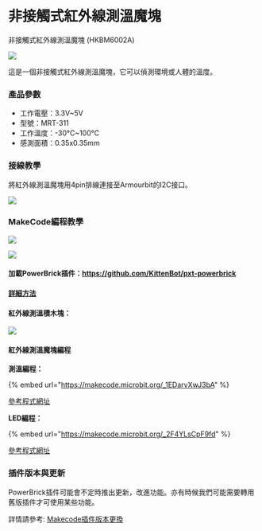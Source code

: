 # 非接觸式紅外線測溫魔塊

非接觸式紅外線測溫魔塊 (HKBM6002A)

![](https://kittenbothk.readthedocs.io/en/latest/\_images/image--003.png)

這是一個非接觸式紅外線測溫魔塊，它可以偵測環境或人體的溫度。

### 產品參數

* 工作電壓：3.3V\~5V
* 型號：MRT-311
* 工作溫度：-30°C\~100°C
* 感測面積：0.35x0.35mm

### 接線教學

將紅外線測溫魔塊用4pin排線連接至Armourbit的I2C接口。

![](https://kittenbothk.readthedocs.io/en/latest/\_images/infraCon.jpg)

### MakeCode編程教學

![](https://kittenbothk.readthedocs.io/en/latest/\_images/mcbanner12.png)

![](https://kittenbothk.readthedocs.io/en/latest/\_images/acbanner.png)

#### 加載PowerBrick插件：https://github.com/KittenBot/pxt-powerbrick

#### [詳細方法](../makecode/kittenbotandmakecode.md)

#### 紅外線測溫積木塊：

![](https://kittenbothk.readthedocs.io/en/latest/\_images/infratempblocks.png)

#### 紅外線測溫魔塊編程

**測溫編程：**

{% embed url="https://makecode.microbit.org/_1EDarvXwJ3bA" %}

[參考程式網址](https://makecode.microbit.org/\_1EDarvXwJ3bA)

**LED編程：**

{% embed url="https://makecode.microbit.org/_2F4YLsCpF9fd" %}

[參考程式網址](https://makecode.microbit.org/\_2F4YLsCpF9fd)

### 插件版本與更新

PowerBrick插件可能會不定時推出更新，改進功能。亦有時候我們可能需要轉用舊版插件才可使用某些功能。

詳情請參考: [Makecode插件版本更換](../makecode/makecodeextupdate.md)
